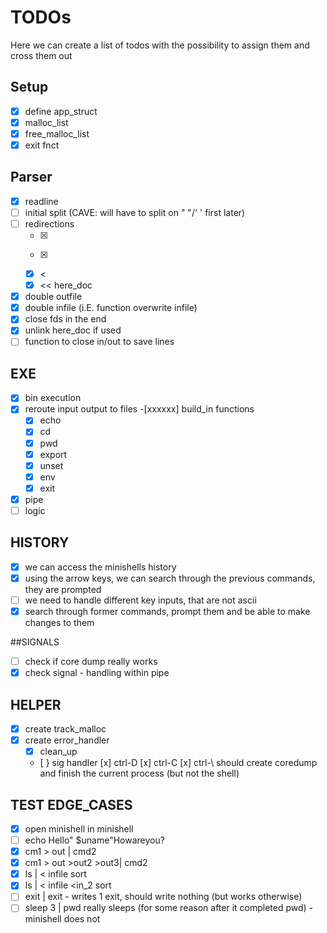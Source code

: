 # TODOs

Here we can create a list of todos with the possibility to assign them and cross them out

## Setup
- [x] define app_struct
- [x] malloc_list
- [x] free_malloc_list
- [x] exit fnct

## Parser
- [x] readline
- [ ] initial split (CAVE: will have to split on " "/' ' first later)
- [ ] redirections
	- [x] >
	- [x] >>
	- [x] <
	- [x] << here_doc
- [X] double outfile
- [x] double infile (i.E. function overwrite infile) 
- [x] close fds in the end
- [x] unlink here_doc if used
- [ ] function to close in/out to save lines

## EXE
- [x] bin execution
- [x] reroute input output to files
-[xxxxxx] build_in functions
    - [x] echo
    - [x] cd
    - [x] pwd
    - [x] export
    - [x] unset
    - [x] env
    - [x] exit
- [x] pipe
- [ ] logic

## HISTORY
- [x] we can access the minishells history
- [x] using the arrow keys, we can search through the previous commands, they are prompted
- [ ] we need to handle different key inputs, that are not ascii
- [x] search through former commands, prompt them and be able to make changes to them

##SIGNALS
- [ ] check if core dump really works
- [x] check signal - handling within pipe

## HELPER
- [x] create track_malloc
- [x] create error_handler
    - [x] clean_up
    - [ } sig handler
		[x] ctrl-D
		[x] ctrl-C
		[x] ctrl-\ should create coredump and finish the current process (but not the shell)

## TEST EDGE_CASES
- [x] open minishell in minishell
- [ ] echo Hello" $uname"Howareyou?
- [x] cm1 > out | cmd2
- [x] cm1 > out >out2 >out3| cmd2
- [x] ls | < infile sort
- [x] ls | < infile <in_2 sort
- [ ] exit | exit - writes 1 exit, should write nothing (but works otherwise)
- [ ] sleep 3 | pwd really sleeps (for some reason after it completed pwd) - minishell does not
